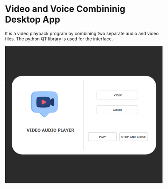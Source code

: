 # Video and Voice Combininig Desktop App
It is a video playback program by combining two separate audio and video files.
The python QT library is used for the interface.


![Interface](https://github.com/senaslanugur/VideoVoicePlayer/blob/main/Main_Page.PNG?raw=true)

